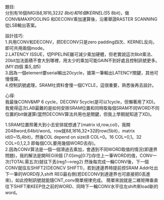 題目:    
分別有16個IMG(8*8,16*16,32*32 8bit)和16個KERNEL(5*5 8bit)，做CONV&MAXPOOLING 和DECONV乘加運算後，沿著舉證RASTER SCANNING從LSB輸出答案。    

設計技巧:    
1.共用CONV和DECONV，把DECONV只是zero padding四次、KERNEL反向，即可共用兩個mode。    
2.LATENCY ISSUE，切PIPELINE雖可減少乘加硬體，但老實說這次8bit乘法、20bit加法面積不會大到哪裡，用太少的乘加可能GAIN不到好處且控制訊號更多。(MY:四個 乘*5,加*5)    
3.因為一個element要serial輸出20cycle，搶第一筆輸出LATENCY關鍵，其他可慢慢算。    
4.控制訊號處理，SRAM吐資料會慢一個CYCLE，這很重要，熟悉後再去設計。    


心得:    
我最後CONV&MP 6 cycle，DECONV 5cycle(是可以1cycle，但懶著用了XD)。我覺得這次LAB最難的是如何安排SRAM位置和同時取每個SRAM不同WORD不同位置的bit做運算(當然DECONV算法共用也是關鍵，但我上學期就知道了XD)。     

1.SRAM位置照著大到小去安排就想通了(matrix id,row,col)，我開2048word,64bit/word。row就8*8,16*16,32*32的row(5bit)，matrix id(0~15,4bit)，然後COL   depend on size(8 COL=0。16 COL=0,1。32 COL=0,1,2,3 即每個COL要用幾個WORD去存)。    
2.因為CONV算法是一個一個滑過去乘加，會遇到不同WORD取值的情況(即邊界問題)，我的解法是開REG(6個 [7:0]img[0:7])存住上一筆WORD的值，CONV一次(TOTAL需五次)就往下丟(reg1-->reg2)    然後每完成一輪CONV後，下一個CONV就往左SHIFT2(DEONCV SHIFT1)，若到達邊界時提前控SRAM Addr吐出下一筆的WORD存入shift REG最右側(若DECONV到達邊界也可直接把0丟進來)，如此控制訊號就能隨CNT_conv簡單規律完成。    簡單來說就是二維矩陣垂直往下SHIFT來KEEP住之前的WORD、同時下一輪CONV水平往左shift來load新的word。    


